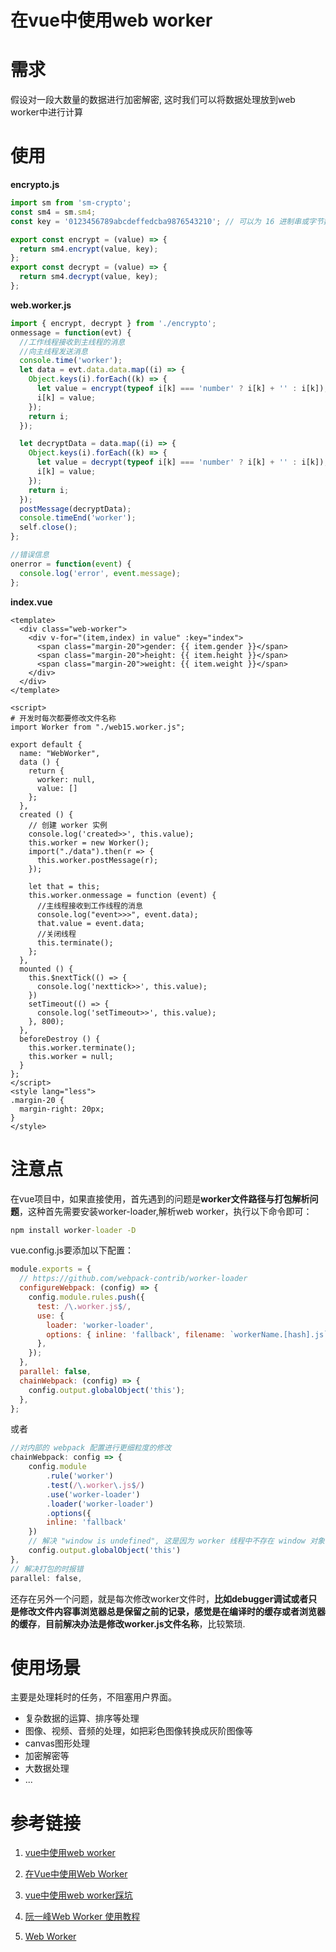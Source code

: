# 在vue中使用web worker

# 需求

假设对一段大数量的数据进行加密解密, 这时我们可以将数据处理放到web worker中进行计算

# 使用

**encrypto.js**

```js
import sm from 'sm-crypto';
const sm4 = sm.sm4;
const key = '0123456789abcdeffedcba9876543210'; // 可以为 16 进制串或字节数组，要求为 128 比特

export const encrypt = (value) => {
  return sm4.encrypt(value, key);
};
export const decrypt = (value) => {
  return sm4.decrypt(value, key);
};
```

**web.worker.js**

```js
import { encrypt, decrypt } from './encrypto';
onmessage = function(evt) {
  //工作线程接收到主线程的消息
  //向主线程发送消息
  console.time('worker');
  let data = evt.data.data.map((i) => {
    Object.keys(i).forEach((k) => {
      let value = encrypt(typeof i[k] === 'number' ? i[k] + '' : i[k]);
      i[k] = value;
    });
    return i;
  });

  let decryptData = data.map((i) => {
    Object.keys(i).forEach((k) => {
      let value = decrypt(typeof i[k] === 'number' ? i[k] + '' : i[k]);
      i[k] = value;
    });
    return i;
  });
  postMessage(decryptData);
  console.timeEnd('worker');
  self.close();
};

//错误信息
onerror = function(event) {
  console.log('error', event.message);
};

```

**index.vue**

```vue
<template>
  <div class="web-worker">
    <div v-for="(item,index) in value" :key="index">
      <span class="margin-20">gender: {{ item.gender }}</span>
      <span class="margin-20">height: {{ item.height }}</span>
      <span class="margin-20">weight: {{ item.weight }}</span>
    </div>
  </div>
</template>

<script>
# 开发时每次都要修改文件名称
import Worker from "./web15.worker.js";

export default {
  name: "WebWorker",
  data () {
    return {
      worker: null,
      value: []
    };
  },
  created () {
    // 创建 worker 实例
    console.log('created>>', this.value);
    this.worker = new Worker();
    import("./data").then(r => {
      this.worker.postMessage(r);
    });

    let that = this;
    this.worker.onmessage = function (event) {
      //主线程接收到工作线程的消息
      console.log("event>>>", event.data);
      that.value = event.data;
      //关闭线程
      this.terminate();
    };
  },
  mounted () {
    this.$nextTick(() => {
      console.log('nexttick>>', this.value);
    })
    setTimeout(() => {
      console.log('setTimeout>>', this.value);
    }, 800);
  },
  beforeDestroy () {
    this.worker.terminate();
    this.worker = null;
  }
};
</script>
<style lang="less">
.margin-20 {
  margin-right: 20px;
}
</style>
```

# 注意点

在vue项目中，如果直接使用，首先遇到的问题是**worker文件路径与打包解析问题**，这种首先需要安装worker-loader,解析web worker，执行以下命令即可：

```cmd
npm install worker-loader -D
```

vue.config.js要添加以下配置：

```js
module.exports = {
  // https://github.com/webpack-contrib/worker-loader
  configureWebpack: (config) => {
    config.module.rules.push({
      test: /\.worker.js$/,
      use: {
        loader: 'worker-loader',
        options: { inline: 'fallback', filename: `workerName.[hash].js` },
      },
    });
  },
  parallel: false,
  chainWebpack: (config) => {
    config.output.globalObject('this');
  },
};
```

或者

```js
//对内部的 webpack 配置进行更细粒度的修改  
chainWebpack: config => {    
    config.module
        .rule('worker')
        .test(/\.worker\.js$/)
        .use('worker-loader')
        .loader('worker-loader')
        .options({        
        inline: 'fallback'
    })    
    // 解决 "window is undefined", 这是因为 worker 线程中不存在 window 对象, 要用 this 代替    
    config.output.globalObject('this')  
},    
// 解决打包的时报错    
parallel: false,

```



还存在另外一个问题，就是每次修改worker文件时，**比如debugger调试或者只是修改文件内容事浏览器总是保留之前的记录，感觉是在编译时的缓存或者浏览器的缓存**，**目前解决办法是修改worker.js文件名称**，比较繁琐.

# 使用场景

主要是处理耗时的任务，不阻塞用户界面。

- 复杂数据的运算、排序等处理
- 图像、视频、音频的处理，如把彩色图像转换成灰阶图像等
- canvas图形处理
- 加密解密等
- 大数据处理
- ...

# 参考链接

1. [vue中使用web worker](https://www.cnblogs.com/gerry2019/p/11456035.html)

2. [在Vue中使用Web Worker](https://blog.csdn.net/wsln_123456/article/details/102725252)
3. [vue中使用web worker踩坑](https://juejin.cn/post/6859365777590452237)
4. [阮一峰Web Worker 使用教程](http://www.ruanyifeng.com/blog/2018/07/web-worker.html)
5. [Web Worker](https://juejin.cn/post/6896104084899069966)